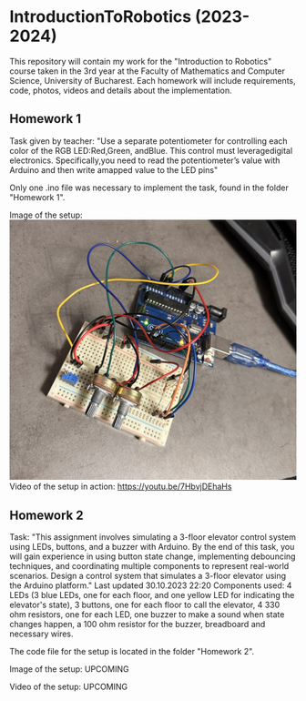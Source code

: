 # IntroductionToRobotics (2023-2024)

This repository will contain my work for the "Introduction to Robotics" course taken in the 3rd year at the Faculty of Mathematics and Computer Science, University of Bucharest. Each homework will include requirements, code, photos, videos and details about the implementation.

## Homework 1
Task given by teacher: "Use a separate potentiometer for controlling each color of the RGB LED:Red,Green, andBlue.  This control must leveragedigital electronics.  Specifically,you  need  to  read  the  potentiometer’s  value  with  Arduino  and  then  write  amapped value to the LED pins"

Only one .ino file was necessary to implement the task, found in the folder "Homework 1".

Image of the setup: ![](https://github.com/AlexMihai1126/IntroductionToRobotics/blob/67317ad8fd8e71dceb1ffa385d8b0d63d7c1d8ac/Homework%201/images/hw1_img1.jpg)
Video of the setup in action: https://youtu.be/7HbvjDEhaHs

## Homework 2
Task: "This assignment involves simulating a 3-floor elevator control system using LEDs, buttons, and a buzzer with Arduino. By the end of this task, you will gain experience in using button state change, implementing debouncing techniques, and coordinating multiple components to represent real-world scenarios. Design a control system that simulates a 3-floor elevator using the Arduino platform."
Last updated 30.10.2023 22:20
Components used: 4 LEDs (3 blue LEDs, one for each floor, and one yellow LED for indicating the elevator's state), 3 buttons, one for each floor to call the elevator, 4 330 ohm resistors, one for each LED, one buzzer to make a sound when state changes happen, a 100 ohm resistor for the buzzer, breadboard and necessary wires.

The code file for the setup is located in the folder "Homework 2".

Image of the setup: UPCOMING

Video of the setup: UPCOMING
